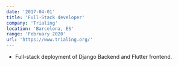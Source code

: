 ```yaml
---
date: '2017-04-01'
title: 'Full-Stack developer'
company: 'Trialing'
location: 'Barcelona, ES'
range: 'February 2020'
url: 'https://www.trialing.org/'
---
```


- Full-stack deployment of Django Backend and Flutter frontend.

